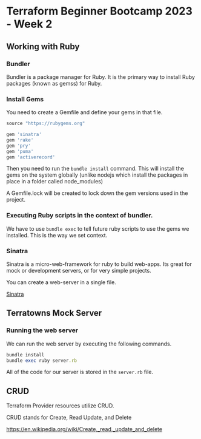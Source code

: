 # Terraform Beginner Bootcamp 2023 - Week 2

## Working with Ruby

### Bundler
Bundler is a package manager for Ruby. It is the primary way to install Ruby packages (known as gemss) for Ruby.

### Install Gems

You need to create a Gemfile and define your gems in that file. 
```rb
source "https://rubygems.org"

gem 'sinatra'
gem 'rake'
gem 'pry'
gem 'puma'
gem 'activerecord'
```
Then you need to run the `bundle install` command. This will install the gems on the system globally (unlike nodejs which install the packages in place in a folder called node_modules)

A Gemfile.lock will be created to lock down the gem versions used in the project.

### Executing Ruby scripts in the context of bundler.

We have to use `bundle exec` to tell future ruby scripts to use the gems we installed. This is the way we set context. 

### Sinatra

Sinatra is a micro-web-framework for ruby to build web-apps.
Its great for mock or development servers, or for very simple projects. 

You can create a web-server in a single file. 

[Sinatra](https://sinatrarb.com/)

## Terratowns Mock Server

### Running the web server

We can run the web server by executing the following commands. 

```rb
bundle install
bundle exec ruby server.rb
```
All of the code for our server is stored in the `server.rb` file.

## CRUD

Terraform Provider resources utilize CRUD.

CRUD stands for Create, Read Update, and Delete

https://en.wikipedia.org/wiki/Create,_read,_update_and_delete

